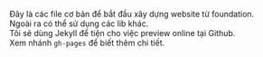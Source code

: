 Đây là các file cơ bản để bắt đầu xây dựng website từ foundation.  
Ngoài ra có thể sử dụng các lib khác.  
Tôi sẽ dùng Jekyll để tiện cho việc preview online tại Github.  
Xem nhánh `gh-pages` để biết thêm chi tiết.